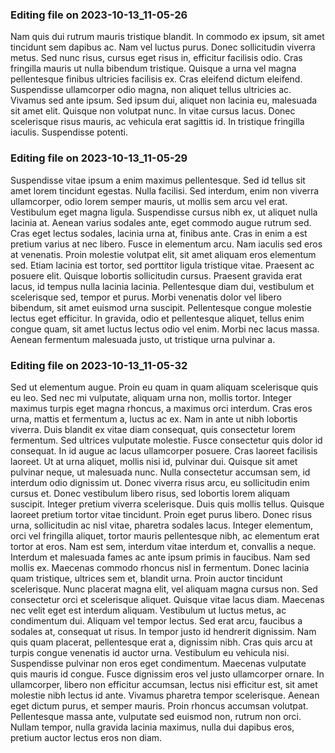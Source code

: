 

### Editing file on 2023-10-13_11-05-26

Nam quis dui rutrum mauris tristique blandit. In commodo ex ipsum, sit amet tincidunt sem dapibus ac. Nam vel luctus purus. Donec sollicitudin viverra metus. Sed nunc risus, cursus eget risus in, efficitur facilisis odio. Cras fringilla mauris ut nulla bibendum tristique. Quisque a urna vel magna pellentesque finibus ultricies facilisis ex. Cras eleifend dictum eleifend. Suspendisse ullamcorper odio magna, non aliquet tellus ultricies ac. Vivamus sed ante ipsum. Sed ipsum dui, aliquet non lacinia eu, malesuada sit amet elit. Quisque non volutpat nunc. In vitae cursus lacus. Donec scelerisque risus mauris, ac vehicula erat sagittis id. In tristique fringilla iaculis. Suspendisse potenti.




### Editing file on 2023-10-13_11-05-29

Suspendisse vitae ipsum a enim maximus pellentesque. Sed id tellus sit amet lorem tincidunt egestas. Nulla facilisi. Sed interdum, enim non viverra ullamcorper, odio lorem semper mauris, ut mollis sem arcu vel erat. Vestibulum eget magna ligula. Suspendisse cursus nibh ex, ut aliquet nulla lacinia at. Aenean varius sodales ante, eget commodo augue rutrum sed. Cras eget lectus sodales, lacinia urna at, finibus ante. Cras in enim a est pretium varius at nec libero. Fusce in elementum arcu. Nam iaculis sed eros at venenatis. Proin molestie volutpat elit, sit amet aliquam eros elementum sed. Etiam lacinia est tortor, sed porttitor ligula tristique vitae. Praesent ac posuere elit. Quisque lobortis sollicitudin cursus.
Praesent gravida erat lacus, id tempus nulla lacinia lacinia. Pellentesque diam dui, vestibulum et scelerisque sed, tempor et purus. Morbi venenatis dolor vel libero bibendum, sit amet euismod urna suscipit. Pellentesque congue molestie lectus eget efficitur. In gravida, odio et pellentesque aliquet, tellus enim congue quam, sit amet luctus lectus odio vel enim. Morbi nec lacus massa. Aenean fermentum malesuada justo, ut tristique urna pulvinar a.




### Editing file on 2023-10-13_11-05-32

Sed ut elementum augue. Proin eu quam in quam aliquam scelerisque quis eu leo. Sed nec mi vulputate, aliquam urna non, mollis tortor. Integer maximus turpis eget magna rhoncus, a maximus orci interdum. Cras eros urna, mattis et fermentum a, luctus ac ex. Nam in ante ut nibh lobortis viverra. Duis blandit ex vitae diam consequat, quis consectetur lorem fermentum. Sed ultrices vulputate molestie. Fusce consectetur quis dolor id consequat. In id augue ac lacus ullamcorper posuere. Cras laoreet facilisis laoreet. Ut at urna aliquet, mollis nisi id, pulvinar dui. Quisque sit amet pulvinar neque, ut malesuada nunc. Nulla consectetur accumsan sem, id interdum odio dignissim ut. Donec viverra risus arcu, eu sollicitudin enim cursus et. Donec vestibulum libero risus, sed lobortis lorem aliquam suscipit.
Integer pretium viverra scelerisque. Duis quis mollis tellus. Quisque laoreet pretium tortor vitae tincidunt. Proin eget purus libero. Donec risus urna, sollicitudin ac nisl vitae, pharetra sodales lacus. Integer elementum, orci vel fringilla aliquet, tortor mauris pellentesque nibh, ac elementum erat tortor at eros. Nam est sem, interdum vitae interdum et, convallis a neque. Interdum et malesuada fames ac ante ipsum primis in faucibus. Nam sed mollis ex. Maecenas commodo rhoncus nisl in fermentum. Donec lacinia quam tristique, ultrices sem et, blandit urna.
Proin auctor tincidunt scelerisque. Nunc placerat magna elit, vel aliquam magna cursus non. Sed consectetur orci et scelerisque aliquet. Quisque vitae lacus diam. Maecenas nec velit eget est interdum aliquam. Vestibulum ut luctus metus, ac condimentum dui. Aliquam vel tempor lectus.
Sed erat arcu, faucibus a sodales at, consequat ut risus. In tempor justo id hendrerit dignissim. Nam quis quam placerat, pellentesque erat a, dignissim nibh. Cras quis arcu at turpis congue venenatis id auctor urna. Vestibulum eu vehicula nisi. Suspendisse pulvinar non eros eget condimentum. Maecenas vulputate quis mauris id congue. Fusce dignissim eros vel justo ullamcorper ornare. In ullamcorper, libero non efficitur accumsan, lectus nisi efficitur est, sit amet molestie nibh lectus id ante. Vivamus pharetra tempor scelerisque. Aenean eget dictum purus, et semper mauris. Proin rhoncus accumsan volutpat. Pellentesque massa ante, vulputate sed euismod non, rutrum non orci. Nullam tempor, nulla gravida lacinia maximus, nulla dui dapibus eros, pretium auctor lectus eros non diam.


